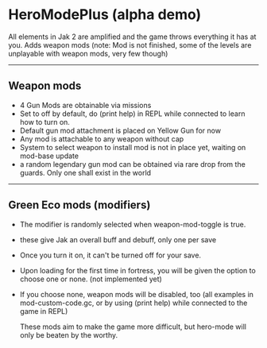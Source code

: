 # HeroModePlus (alpha demo)
All elements in Jak 2 are amplified and the game throws everything it has at you. Adds weapon mods
(note: Mod is not finished, some of the levels are unplayable with weapon mods, very few though)

-------------------------------------------------------------------------------------------------------------------------------------------------------
Weapon mods
-------------------------------------------------------------------------------------------------------------------------------------------------------
- 4 Gun Mods are obtainable via missions
- Set to off by default, do (print help) in REPL while connected to learn how to turn on.
- Default gun mod attachment is placed on Yellow Gun for now
- Any mod is attachable to any weapon without cap
- System to select weapon to install mod is not in place yet, waiting on mod-base update
- a random legendary gun mod can be obtained via rare drop from the guards. Only one shall exist in the world

-------------------------------------------------------------------------------------------------------------------------------------------------------
Green Eco mods (modifiers)
-------------------------------------------------------------------------------------------------------------------------------------------------------
- The modifier is randomly selected when weapon-mod-toggle is true.
- these give Jak an overall buff and debuff, only one per save
- Once you turn it on, it can't be turned off for your save.
- Upon loading for the first time in fortress, you will be given the option to choose one or none. (not implemented yet)
- If you choose none, weapon mods will be disabled, too
  (all examples in mod-custom-code.gc, or by using (print help) while connected to the game in REPL)


  These mods aim to make the game more difficult, but hero-mode will only be beaten by the worthy.
